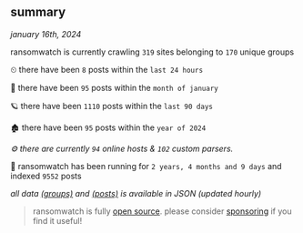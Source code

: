 
## summary
_january 16th, 2024_

ransomwatch is currently crawling `319` sites belonging to `170` unique groups

⏲ there have been `8` posts within the `last 24 hours`

🦈 there have been `95` posts within the `month of january`

🪐 there have been `1110` posts within the `last 90 days`

🏚 there have been `95` posts within the `year of 2024`

_⚙️ there are currently `94` online hosts & `102` custom parsers._

🦕 ransomwatch has been running for `2 years, 4 months and 9 days` and indexed `9552` posts

_all data  [(groups)](http://ransomwhat.telemetry.ltd/groups) and [(posts)](http://ransomwhat.telemetry.ltd/posts) is available in JSON (updated hourly)_

> ransomwatch is fully [open source](https://github.com/joshhighet/ransomwatch#ransomwatch--). please consider [sponsoring](https://github.com/sponsors/joshhighet) if you find it useful!
